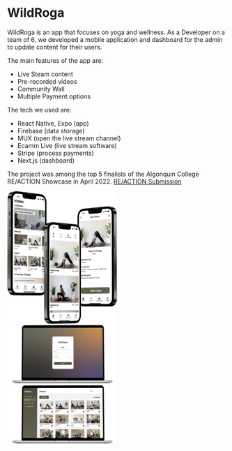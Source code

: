 # WildRoga

WildRoga is an app that focuses on yoga and wellness. As a Developer on a team of 6, we developed a mobile application and dashboard for the admin to update content for their users. 

The main features of the app are: 

- Live Steam content
- Pre-recorded videos 
- Community Wall
- Multiple Payment options

The tech we used are:
- React Native, Expo (app)
- Firebase (data storage)
- MUX (open the live stream channel)
- Ecamm Live (live stream software)
- Stripe (process payments)
- Next.js (dashboard)

The project was among the top 5 finalists of the Algonquin College RE/ACTION Showcase in April 2022.
[RE/ACTION Submission](https://www.algonquincollege.com/arie/2022/03/wildroga-app/)


 <img src="https://github.com/harr0627/WildRoga/blob/main/images/wildRoga.png" width="50%" height="50%">
 
 
  <img src="https://github.com/harr0627/WildRoga/blob/main/images/dashboard-login.png" width="50%" height="50%">
  
  
  <img src="https://github.com/harr0627/WildRoga/blob/main/images/dashboard-classes.png" width="50%" height="50%">
